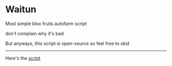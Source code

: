 # Waitun

Most simple blox fruits autofarm script

don't complain why it's bad

But anyways, this script is open-source so feel free to skid

---

Here's the [script](loadstring("game:HttpGet("https://raw.githubusercontent.com/lagbackisasussydog/waitun/refs/heads/main/main.lua"))())

